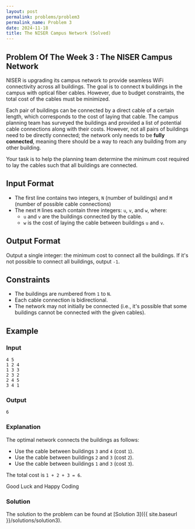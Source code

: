 ```yaml
---
layout: post
permalink: problems/problem3
permalink_name: Problem 3
date: 2024-11-18
title: The NISER Campus Network (Solved)
---
```


## Problem Of The Week 3 : The NISER Campus Network

NISER is upgrading its campus network to provide seamless WiFi connectivity across all buildings. The goal is to connect `N` buildings in the campus with optical fiber cables. However, due to budget constraints, the total cost of the cables must be minimized.

Each pair of buildings can be connected by a direct cable of a certain length, which corresponds to the cost of laying that cable. The campus planning team has surveyed the buildings and provided a list of potential cable connections along with their costs. However, not all pairs of buildings need to be directly connected; the network only needs to be **fully connected**, meaning there should be a way to reach any building from any other building.

Your task is to help the planning team determine the minimum cost required to lay the cables such that all buildings are connected.

## Input Format

- The first line contains two integers, `N` (number of buildings) and `M` (number of possible cable connections)
- The next `M` lines each contain three integers: `u`, `v`, and `w`, where:
  - `u` and `v` are the buildings connected by the cable.
  - `w` is the cost of laying the cable between buildings `u` and `v`.

## Output Format

Output a single integer: the minimum cost to connect all the buildings. If it's not possible to connect all buildings, output `-1`.

## Constraints

- The buildings are numbered from `1` to `N`.
- Each cable connection is bidirectional.
- The network may not initially be connected (i.e., it's possible that some buildings cannot be connected with the given cables).

## Example

### Input
```
4 5
1 2 4
1 3 3
2 3 2
2 4 5
3 4 1
```

### Output
```
6
```


### Explanation
The optimal network connects the buildings as follows:
- Use the cable between buildings `3` and `4` (cost `1`).
- Use the cable between buildings `2` and `3` (cost `2`).
- Use the cable between buildings `1` and `3` (cost `3`).

The total cost is `1 + 2 + 3 = 6`.



Good Luck and Happy Coding

### Solution
The solution to the problem can be found at [Solution 3]({{ site.baseurl }}/solutions/solution3).
